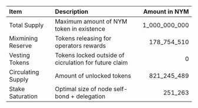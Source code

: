| **Item**           | **Description**                                       |   **Amount in NYM** |
|:-------------------|:------------------------------------------------------|--------------------:|
| Total Supply       | Maximum amount of NYM token in existence              |       1_000_000_000 |
| Mixmining Reserve  | Tokens releasing for operators rewards                |         178_754_510 |
| Vesting Tokens     | Tokens locked outside of cicrulation for future claim |                   0 |
| Circulating Supply | Amount of unlocked tokens                             |         821_245_489 |
| Stake Saturation   | Optimal size of node self-bond + delegation           |             251_263 |
